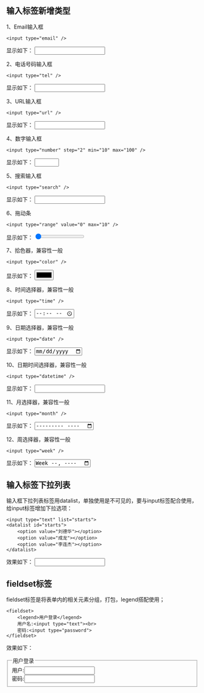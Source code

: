 ## 输入标签新增类型
1、Email输入框
```
<input type="email" />
```
显示如下：
<input type="email" />

2、电话号码输入框
```
<input type="tel" />
```
显示如下：
<input type="tel" />

3、URL输入框
```
<input type="url" />
```
显示如下：
<input type="url" />

4、数字输入框
```
<input type="number" step="2" min="10" max="100" />
```
显示如下：
<input type="number" step="2" min="10" max="100" />

5、搜索输入框
```
<input type="search" />
```
显示如下：
<input type="search" />

6、拖动条
```
<input type="range" value="0" max="10" />
```
显示如下：
<input type="range" value="0" max="10" />

7、拾色器，兼容性一般
```
<input type="color" />
```
显示如下：
<input type="color" />

8、时间选择器，兼容性一般
```
<input type="time" />
```
显示如下：
<input type="time" />

9、日期选择器，兼容性一般
```
<input type="date" />
```
显示如下：
<input type="date" />

10、日期时间选择器，兼容性一般
```
<input type="datetime" />
```
显示如下：
<input type="datetime" />

11、月选择器，兼容性一般
```
<input type="month" />
```
显示如下：
<input type="month" />

12、周选择器，兼容性一般
```
<input type="week" />
```
显示如下：
<input type="week" />

## 输入标签下拉列表
输入框下拉列表标签用datalist，单独使用是不可见的，要与input标签配合使用，给input标签增加下拉选项：
```
<input type="text" list="starts">
<datalist id="starts">
    <option value="刘德华"></option>
    <option value="成龙"></option>
    <option value="李连杰"></option>
</datalist>
```
效果如下：
<input type="text" list="starts">
<datalist id="starts">
    <option value="刘德华"></option>
    <option value="成龙"></option>
    <option value="李连杰"></option>
</datalist>

## fieldset标签
fieldset标签是将表单内的相关元素分组，打包，legend搭配使用；
```
<fieldset>
    <legend>用户登录</legend>
    用户名:<input type="text"><br>
    密码:<input type="password">
</fieldset>
```
效果如下：
<fieldset>
    <legend>用户登录</legend>
    用户:<input type="text"><br>
    密码:<input type="password">
</fieldset>